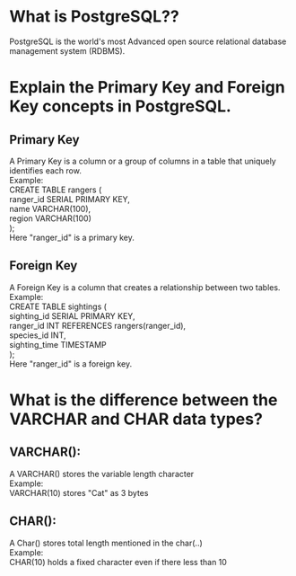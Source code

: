# What is PostgreSQL??

PostgreSQL is the world's most Advanced open source relational database management system (RDBMS).

# Explain the Primary Key and Foreign Key concepts in PostgreSQL.

## Primary Key

A Primary Key is a column or a group of columns in a table that uniquely identifies each row. <br>
Example: <br>
CREATE TABLE rangers (<br>
ranger_id SERIAL PRIMARY KEY,<br>
name VARCHAR(100),<br>
region VARCHAR(100)<br>
); <br>
Here "ranger_id" is a primary key.

## Foreign Key

A Foreign Key is a column that creates a relationship between two tables.<br>
Example:<br>
CREATE TABLE sightings (<br>
sighting_id SERIAL PRIMARY KEY,<br>
ranger_id INT REFERENCES rangers(ranger_id),<br>
species_id INT,<br>
sighting_time TIMESTAMP<br>
);<br>
Here "ranger_id" is a foreign key.

# What is the difference between the VARCHAR and CHAR data types?

## VARCHAR():

A VARCHAR() stores the variable length character<br>
Example:<br>
VARCHAR(10) stores "Cat" as 3 bytes

## CHAR():

A Char() stores total length mentioned in the char(..) <br>
Example: <br>
CHAR(10) holds a fixed character even if there less than 10
